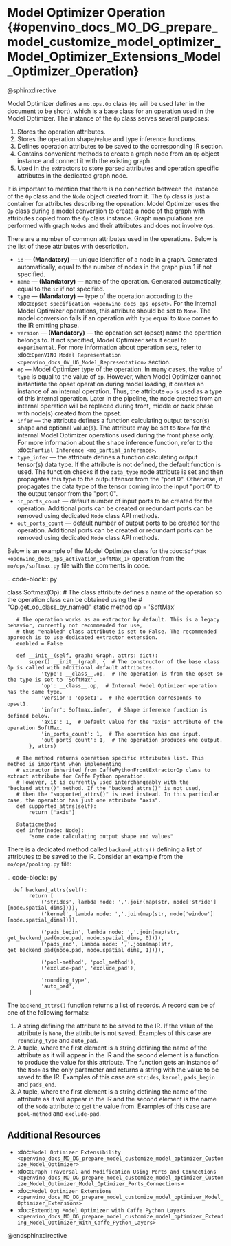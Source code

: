 # Model Optimizer Operation {#openvino_docs_MO_DG_prepare_model_customize_model_optimizer_Model_Optimizer_Extensions_Model_Optimizer_Operation}

@sphinxdirective

Model Optimizer defines a `mo.ops.Op` class (`Op` will be used later in the document to be short), which is a base class
for an operation used in the Model Optimizer. The instance of the `Op` class serves several purposes:

1. Stores the operation attributes.
2. Stores the operation shape/value and type inference functions.
3. Defines operation attributes to be saved to the corresponding IR section.
4. Contains convenient methods to create a graph node from an `Op` object instance and connect it with the existing graph.
5. Used in the extractors to store parsed attributes and operation specific attributes in the dedicated graph node.

It is important to mention that there is no connection between the instance of the `Op` class and the `Node` object
created from it. The `Op` class is just a container for attributes describing the operation. Model Optimizer uses the `Op`
class during a model conversion to create a node of the graph with attributes copied from the `Op` class instance. Graph
manipulations are performed with graph `Node`s and their attributes and does not involve `Op`s.

There are a number of common attributes used in the operations. Below is the list of these attributes with description.

* `id` — **(Mandatory)** — unique identifier of a node in a graph. Generated automatically, equal to the number of nodes in the graph plus
1 if not specified.
* `name` — **(Mandatory)** — name of the operation. Generated automatically, equal to the `id` if not specified.
* `type` — **(Mandatory)** —  type of the operation according to the :doc:`opset specification <openvino_docs_ops_opset>`. For the internal
Model Optimizer operations, this attribute should be set to `None`. The model conversion fails if an operation with
`type` equal to `None` comes to the IR emitting phase.
* `version` — **(Mandatory)** —  the operation set (opset) name the operation belongs to. If not specified, 
Model Optimizer sets it equal to `experimental`. For more information about operation sets, refer to 
:doc:`OpenVINO Model Representation <openvino_docs_OV_UG_Model_Representation>` section. 
* `op` — Model Optimizer type of the operation. In many cases, the value of `type` is equal to the value of `op`. However,
when Model Optimizer cannot instantiate the opset operation during model loading, it creates an instance of an internal
operation. Thus, the attribute `op` is used as a type of this internal operation. Later in the pipeline, the node created
from an internal operation will be replaced during front, middle or back phase with node(s) created from the opset.
* `infer` — the attribute defines a function calculating output tensor(s) shape and optional value(s). The attribute
may be set to `None` for the internal Model Optimizer operations used during the front phase only. For more information 
about the shape inference function, refer to the :doc:`Partial Inference <mo_partial_inference>`.
* `type_infer` — the attribute defines a function calculating output tensor(s) data type. If the attribute is not
defined, the default function is used. The function checks if the `data_type` node attribute is set and then
propagates this type to the output tensor from the "port 0". Otherwise, it propagates the data type of the tensor coming
into the input "port 0" to the output tensor from the "port 0".
* `in_ports_count` — default number of input ports to be created for the operation. Additional ports can be created or
redundant ports can be removed using dedicated `Node` class API methods.
* `out_ports_count` — default number of output ports to be created for the operation. Additional ports can be created or
redundant ports can be removed using dedicated `Node` class API methods.

Below is an example of the Model Optimizer class for the :doc:`SoftMax <openvino_docs_ops_activation_SoftMax_1>` operation from
the `mo/ops/softmax.py` file with the comments in code.

.. code-block:: py
   
   class Softmax(Op):
       # The class attribute defines a name of the operation so the operation class can be obtained using the
       # "Op.get_op_class_by_name()" static method
       op = 'SoftMax'
   
       # The operation works as an extractor by default. This is a legacy behavior, currently not recommended for use,
       # thus "enabled" class attribute is set to False. The recommended approach is to use dedicated extractor extension.
       enabled = False
   
       def __init__(self, graph: Graph, attrs: dict):
           super().__init__(graph, {  # The constructor of the base class Op is called with additional default attributes.
               'type': __class__.op,  # The operation is from the opset so the type is set to 'SoftMax'.
               'op': __class__.op,  # Internal Model Optimizer operation has the same type.
               'version': 'opset1',  # The operation corresponds to opset1.
               'infer': Softmax.infer,  # Shape inference function is defined below.
               'axis': 1,  # Default value for the "axis" attribute of the operation SoftMax.
               'in_ports_count': 1,  # The operation has one input.
               'out_ports_count': 1,  # The operation produces one output.
           }, attrs)
   
       # The method returns operation specific attributes list. This method is important when implementing
       # extractor inherited from CaffePythonFrontExtractorOp class to extract attribute for Caffe Python operation.
       # However, it is currently used interchangeably with the "backend_attrs()" method. If the "backend_attrs()" is not used,
       # then the "supported_attrs()" is used instead. In this particular case, the operation has just one attribute "axis".
       def supported_attrs(self):
           return ['axis']
   
       @staticmethod
       def infer(node: Node):
           "some code calculating output shape and values"

There is a dedicated method called `backend_attrs()` defining a list of attributes to be saved to the IR. Consider an
example from the `mo/ops/pooling.py` file:

.. code-block:: py
   
      def backend_attrs(self):
           return [
               ('strides', lambda node: ','.join(map(str, node['stride'][node.spatial_dims]))),
               ('kernel', lambda node: ','.join(map(str, node['window'][node.spatial_dims]))),
   
               ('pads_begin', lambda node: ','.join(map(str, get_backend_pad(node.pad, node.spatial_dims, 0)))),
               ('pads_end', lambda node: ','.join(map(str, get_backend_pad(node.pad, node.spatial_dims, 1)))),
   
               ('pool-method', 'pool_method'),
               ('exclude-pad', 'exclude_pad'),
   
               'rounding_type',
               'auto_pad',
           ]

The `backend_attrs()` function returns a list of records. A record can be of one of the following formats:
1. A string defining the attribute to be saved to the IR. If the value of the attribute is `None`, the attribute is not saved. Examples of this case are `rounding_type` and `auto_pad`.
2. A tuple, where the first element is a string defining the name of the attribute as it will appear in the IR and the second element is a function to produce the value for this attribute. The function gets an instance of the `Node` as the only parameter and returns a string with the value to be saved to the IR. Examples of this case are `strides`, `kernel`, `pads_begin` and `pads_end`.
3. A tuple, where the first element is a string defining the name of the attribute as it will appear in the IR and the second element is the name of the `Node` attribute to get the value from. Examples of this case are `pool-method` and `exclude-pad`.

Additional Resources
--------------------

* :doc:`Model Optimizer Extensibility <openvino_docs_MO_DG_prepare_model_customize_model_optimizer_Customize_Model_Optimizer>`
* :doc:`Graph Traversal and Modification Using Ports and Connections <openvino_docs_MO_DG_prepare_model_customize_model_optimizer_Customize_Model_Optimizer_Model_Optimizer_Ports_Connections>`
* :doc:`Model Optimizer Extensions <openvino_docs_MO_DG_prepare_model_customize_model_optimizer_Model_Optimizer_Extensions>`
* :doc:`Extending Model Optimizer with Caffe Python Layers <openvino_docs_MO_DG_prepare_model_customize_model_optimizer_Extending_Model_Optimizer_With_Caffe_Python_Layers>`

@endsphinxdirective
